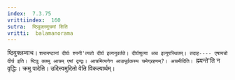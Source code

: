```yaml
---
index:  7.3.75
vrittiindex:  160
sutra:  ष्ठिवुक्लमुचमां शिति
vritti:  balamanorama 
---
```


ष्ठिवुक्लम्वाच। `शमामष्टानां दीर्घः श्यनी'त्यतो दीर्घ इत्यनुवर्तते। दीर्घश्रुत्या अच इत्युपस्थितम्। तदाह---- एषामचो दीर्घ इति। ष्टिवु क्लमु आचम् एषां द्वन्द्वः। आचमित्यनेन आङपूर्वकस्य चमेग्र्रहणम्?। अचमीदिति। `ह्म्यन्ते'ति न वृद्धिः। क्रमु पादेति। उदित्त्वमुदितो वेति विकल्पार्थम्।

